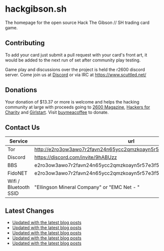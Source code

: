 # hackgibson.sh
The homepage for the open source Hack The Gibson // SH trading card game.


## Contributing

To add your card just submit a pull request with your card's front art, it would be added to the next run of set after community play testing.

Game play and discussions over the project is held the r2600 discord server. Come join us at [Discord](https://discord.com/invite/9hABUzz) or via IRC at https://www.scuttled.net/


## Donations

Your donation of $13.37 or more is welcome and helps the hacking community at large with proceeds going to [2600 Magazine](https://2600.com/), [Hackers for Charity](https://hackersforcharity.org) and [Girlstart](https://girlstart.org).  Visit [buymeacoffee](https://www.buymeacoffee.com/hackgibson.sh) to donate.


## Contact Us

Service | url
-|-
Tor | http://e2ro3ow3awo7r2favn24n65ycc2qmzkoayn5r57e3f56nvjwdcgg32ad.onion
Discord | https://discord.com/invite/9hABUzz
BBS | e2ro3ow3awo7r2favn24n65ycc2qmzkoayn5r57e3f56nvjwdcgg32ad.onion:23
FidoNET | e2ro3ow3awo7r2favn24n65ycc2qmzkoayn5r57e3f56nvjwdcgg32ad.onion:24554
Wifi / Bluetooth SSID | "Ellingson Mineral Company" or "EMC Net - <fidonet address>"

## Latest Changes
<!-- BLOG-POST-LIST:START -->
- [Updated with the latest blog posts](https://github.com/DFW2600/hackgibson.sh/commit/9b800b8ba5817b15803a971d6f7e6eedc3a4f0d7)
- [Updated with the latest blog posts](https://github.com/DFW2600/hackgibson.sh/commit/55a2960ba6ebb3024d28895f60a01b7443ceb55e)
- [Updated with the latest blog posts](https://github.com/DFW2600/hackgibson.sh/commit/5f32056946992cf9dba055112f4b56a327811fef)
- [Updated with the latest blog posts](https://github.com/DFW2600/hackgibson.sh/commit/3c591dd1958511d9a625ab5067b8ec14298e90fe)
- [Updated with the latest blog posts](https://github.com/DFW2600/hackgibson.sh/commit/9075c9d97df868cfbbde5f25fbd4c0c91d22da9b)
<!-- BLOG-POST-LIST:END -->
